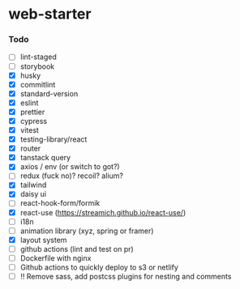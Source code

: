 # web-starter

### Todo
- [ ] lint-staged
- [ ] storybook
- [x] husky
- [x] commitlint
- [x] standard-version
- [x] eslint
- [x] prettier
- [x] cypress
- [x] vitest
- [x] testing-library/react
- [x] router
- [x] tanstack query
- [x] axios / env (or switch to got?)
- [ ] redux (fuck no)? recoil? alium?
- [x] tailwind
- [x] daisy ui
- [ ] react-hook-form/formik
- [x] react-use (https://streamich.github.io/react-use/)
- [ ] i18n
- [ ] animation library (xyz, spring or framer)
- [x] layout system
- [ ] github actions (lint and test on pr)
- [ ] Dockerfile with nginx
- [ ] Github actions to quickly deploy to s3 or netlify
- [ ] !! Remove sass, add postcss plugins for nesting and comments
